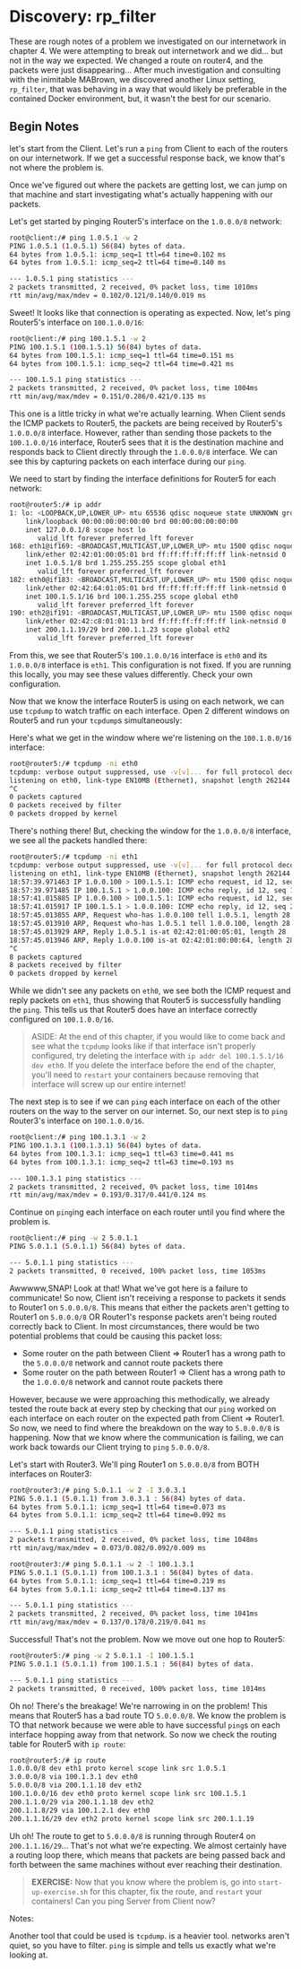 # Discovery: rp_filter

These are rough notes of a problem we investigated on our internetwork in chapter 4. We were attempting to break out internetwork and we did... but not in the way we expected. We changed a route on router4, and the packets were just disappearing... After much investigation and consulting with the inimitable MABrown, we discovered another Linux setting, `rp_filter`, that was behaving in a way that would likely be preferable in the contained Docker environment, but, it wasn't the best for our scenario.

## Begin Notes

let's start from the Client. Let's run a `ping` from Client to each of the routers on our internetwork. If we get a successful response back, we know that's not where the problem is.

Once we've figured out where the packets are getting lost, we can jump on that machine and start investigating what's actually happening with our packets.

Let's get started by pinging Router5's interface on the `1.0.0.0/8` network:

```bash
root@client:/# ping 1.0.5.1 -w 2
PING 1.0.5.1 (1.0.5.1) 56(84) bytes of data.
64 bytes from 1.0.5.1: icmp_seq=1 ttl=64 time=0.102 ms
64 bytes from 1.0.5.1: icmp_seq=2 ttl=64 time=0.140 ms

--- 1.0.5.1 ping statistics ---
2 packets transmitted, 2 received, 0% packet loss, time 1010ms
rtt min/avg/max/mdev = 0.102/0.121/0.140/0.019 ms
```

Sweet! It looks like that connection is operating as expected. Now, let's ping Router5's interface on `100.1.0.0/16`:

```bash
root@client:/# ping 100.1.5.1 -w 2
PING 100.1.5.1 (100.1.5.1) 56(84) bytes of data.
64 bytes from 100.1.5.1: icmp_seq=1 ttl=64 time=0.151 ms
64 bytes from 100.1.5.1: icmp_seq=2 ttl=64 time=0.421 ms

--- 100.1.5.1 ping statistics ---
2 packets transmitted, 2 received, 0% packet loss, time 1004ms
rtt min/avg/max/mdev = 0.151/0.286/0.421/0.135 ms
```

This one is a little tricky in what we're actually learning. When Client sends the ICMP packets to Router5, the packets are being received by Router5's `1.0.0.0/8` interface. However, rather than sending those packets to the `100.1.0.0/16` interface, Router5 sees that it is the destination machine and responds back to Client directly through the `1.0.0.0/8` interface. We can see this by capturing packets on each interface during our `ping`.

We need to start by finding the interface definitions for Router5 for each network:

```bash
root@router5:/# ip addr
1: lo: <LOOPBACK,UP,LOWER_UP> mtu 65536 qdisc noqueue state UNKNOWN group default qlen 1000
    link/loopback 00:00:00:00:00:00 brd 00:00:00:00:00:00
    inet 127.0.0.1/8 scope host lo
       valid_lft forever preferred_lft forever
168: eth1@if169: <BROADCAST,MULTICAST,UP,LOWER_UP> mtu 1500 qdisc noqueue state UP group default
    link/ether 02:42:01:00:05:01 brd ff:ff:ff:ff:ff:ff link-netnsid 0
    inet 1.0.5.1/8 brd 1.255.255.255 scope global eth1
       valid_lft forever preferred_lft forever
182: eth0@if183: <BROADCAST,MULTICAST,UP,LOWER_UP> mtu 1500 qdisc noqueue state UP group default
    link/ether 02:42:64:01:05:01 brd ff:ff:ff:ff:ff:ff link-netnsid 0
    inet 100.1.5.1/16 brd 100.1.255.255 scope global eth0
       valid_lft forever preferred_lft forever
190: eth2@if191: <BROADCAST,MULTICAST,UP,LOWER_UP> mtu 1500 qdisc noqueue state UP group default
    link/ether 02:42:c8:01:01:13 brd ff:ff:ff:ff:ff:ff link-netnsid 0
    inet 200.1.1.19/29 brd 200.1.1.23 scope global eth2
       valid_lft forever preferred_lft forever
```

From this, we see that Router5's `100.1.0.0/16` interface is `eth0` and its `1.0.0.0/8` interface is `eth1`. This configuration is not fixed. If you are running this locally, you may see these values differently. Check your own configuration.

Now that we know the interface Router5 is using on each network, we can use `tcpdump` to watch traffic on each interface. Open 2 different windows on Router5 and run your `tcpdump`s simultaneously:

Here's what we get in the window where we're listening on the `100.1.0.0/16` interface:

```bash
root@router5:/# tcpdump -ni eth0
tcpdump: verbose output suppressed, use -v[v]... for full protocol decode
listening on eth0, link-type EN10MB (Ethernet), snapshot length 262144 bytes
^C
0 packets captured
0 packets received by filter
0 packets dropped by kernel
```

There's nothing there! But, checking the window for the `1.0.0.0/8` interface, we see all the packets handled there:

```bash
root@router5:/# tcpdump -ni eth1
tcpdump: verbose output suppressed, use -v[v]... for full protocol decode
listening on eth1, link-type EN10MB (Ethernet), snapshot length 262144 bytes
18:57:39.971463 IP 1.0.0.100 > 100.1.5.1: ICMP echo request, id 12, seq 1, length 64
18:57:39.971485 IP 100.1.5.1 > 1.0.0.100: ICMP echo reply, id 12, seq 1, length 64
18:57:41.015885 IP 1.0.0.100 > 100.1.5.1: ICMP echo request, id 12, seq 2, length 64
18:57:41.015917 IP 100.1.5.1 > 1.0.0.100: ICMP echo reply, id 12, seq 2, length 64
18:57:45.013855 ARP, Request who-has 1.0.0.100 tell 1.0.5.1, length 28
18:57:45.013910 ARP, Request who-has 1.0.5.1 tell 1.0.0.100, length 28
18:57:45.013929 ARP, Reply 1.0.5.1 is-at 02:42:01:00:05:01, length 28
18:57:45.013946 ARP, Reply 1.0.0.100 is-at 02:42:01:00:00:64, length 28
^C
8 packets captured
8 packets received by filter
0 packets dropped by kernel
```

While we didn't see any packets on `eth0`, we see both the ICMP request and reply packets on `eth1`, thus showing that Router5 is successfully handling the `ping`. This tells us that Router5 does have an interface correctly configured on `100.1.0.0/16`.

> ASIDE: At the end of this chapter, if you would like to come back and see what the `tcpdump` looks like if that interface isn't properly configured, try deleting the interface with `ip addr del 100.1.5.1/16 dev eth0`. If you delete the interface before the end of the chapter, you'll need to `restart` your containers because removing that interface will screw up our entire internet!

The next step is to see if we can `ping` each interface on each of the other routers on the way to the server on our internet. So, our next step is to `ping` Router3's interface on `100.1.0.0/16`.

```bash
root@client:/# ping 100.1.3.1 -w 2
PING 100.1.3.1 (100.1.3.1) 56(84) bytes of data.
64 bytes from 100.1.3.1: icmp_seq=1 ttl=63 time=0.441 ms
64 bytes from 100.1.3.1: icmp_seq=2 ttl=63 time=0.193 ms

--- 100.1.3.1 ping statistics ---
2 packets transmitted, 2 received, 0% packet loss, time 1014ms
rtt min/avg/max/mdev = 0.193/0.317/0.441/0.124 ms
```

Continue on `ping`ing each interface on each router until you find where the problem is.

```bash
root@client:/# ping -w 2 5.0.1.1
PING 5.0.1.1 (5.0.1.1) 56(84) bytes of data.

--- 5.0.1.1 ping statistics ---
2 packets transmitted, 0 received, 100% packet loss, time 1053ms
```

Awwwww,SNAP! Look at that! What we've got here is a failure to communicate! So now, Client isn't receiving a response to packets it sends to Router1 on `5.0.0.0/8`. This means that either the packets aren't getting to Router1 on `5.0.0.0/8` OR Router1's response packets aren't being routed correctly back to Client. In most circumstances, there would be two potential problems that could be causing this packet loss:

* Some router on the path between Client => Router1 has a wrong path to the  `5.0.0.0/8` network and cannot route packets there
* Some router on the path between Router1 => Client has a wrong path to the  `1.0.0.0/8` network and cannot route packets there

However, because we were approaching this methodically, we already tested the route back at every step by checking that our `ping` worked on each interface on each router on the expected path from Client => Router1. So now, we need to find where the breakdown on the way to `5.0.0.0/8` is happening. Now that we know where the communication is failing, we can work back towards our Client trying to `ping` `5.0.0.0/8`.

Let's start with Router3. We'll ping Router1 on `5.0.0.0/8` from BOTH interfaces on Router3:

```bash
root@router3:/# ping 5.0.1.1 -w 2 -I 3.0.3.1
PING 5.0.1.1 (5.0.1.1) from 3.0.3.1 : 56(84) bytes of data.
64 bytes from 5.0.1.1: icmp_seq=1 ttl=64 time=0.073 ms
64 bytes from 5.0.1.1: icmp_seq=2 ttl=64 time=0.092 ms

--- 5.0.1.1 ping statistics ---
2 packets transmitted, 2 received, 0% packet loss, time 1048ms
rtt min/avg/max/mdev = 0.073/0.082/0.092/0.009 ms
```

```bash
root@router3:/# ping 5.0.1.1 -w 2 -I 100.1.3.1
PING 5.0.1.1 (5.0.1.1) from 100.1.3.1 : 56(84) bytes of data.
64 bytes from 5.0.1.1: icmp_seq=1 ttl=64 time=0.219 ms
64 bytes from 5.0.1.1: icmp_seq=2 ttl=64 time=0.137 ms

--- 5.0.1.1 ping statistics ---
2 packets transmitted, 2 received, 0% packet loss, time 1041ms
rtt min/avg/max/mdev = 0.137/0.178/0.219/0.041 ms
```

Successful! That's not the problem. Now we move out one hop to Router5:

```bash
root@router5:/# ping -w 2 5.0.1.1 -I 100.1.5.1
PING 5.0.1.1 (5.0.1.1) from 100.1.5.1 : 56(84) bytes of data.

--- 5.0.1.1 ping statistics ---
2 packets transmitted, 0 received, 100% packet loss, time 1014ms
```

Oh no! There's the breakage! We're narrowing in on the problem! This means that Router5 has a bad route TO `5.0.0.0/8`. We know the problem is TO that network because we were able to have successful `ping`s on each interface hopping away from that network. So now we check the routing table for Router5 with `ip route`:

```bash
root@router5:/# ip route
1.0.0.0/8 dev eth1 proto kernel scope link src 1.0.5.1
3.0.0.0/8 via 100.1.3.1 dev eth0
5.0.0.0/8 via 200.1.1.18 dev eth2
100.1.0.0/16 dev eth0 proto kernel scope link src 100.1.5.1
200.1.1.0/29 via 200.1.1.18 dev eth2
200.1.1.8/29 via 100.1.2.1 dev eth0
200.1.1.16/29 dev eth2 proto kernel scope link src 200.1.1.19
```

Uh oh! The route to get to `5.0.0.0/8` is running through Router4 on `200.1.1.16/29`... That's not what we're expecting. We almost certainly have a routing loop there, which means that packets are being passed back and forth between the same machines without ever reaching their destination.

> **EXERCISE:**
> Now that you know where the problem is, go into `start-up-exercise.sh` for this chapter, fix the route, and `restart` your containers! Can you ping Server from Client now?

Notes:

Another tool that could be used is `tcpdump`. is a heavier tool. networks aren't quiet, so you have to filter. `ping` is simple and tells us exactly what we're looking at.
